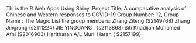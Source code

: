Thi is the R Web Apps Using Shiny.
Project Title: A comparative analysis of Chinese and Western responses to COVID-19
Group Number: 12, Group Name : The Magic
List the group members:
Zhang Ziteng (S2149768)
Zhang Jingrong (s2111224)
JIE YINGGANG （s2113868)
Siti Khadijah Mohamed Afni (S2016903)
Haritharan A/L Murli Haran ( S2157199)
